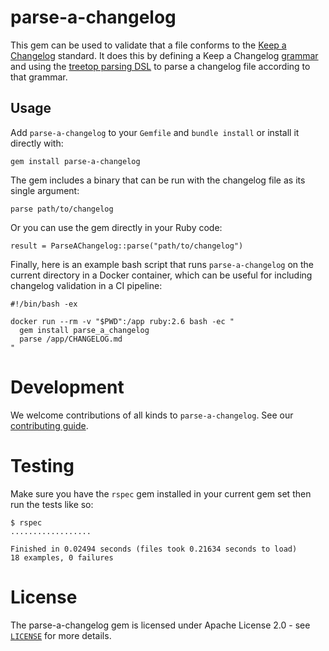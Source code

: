 # parse-a-changelog

This gem can be used to validate that a file conforms to the [Keep a Changelog](https://keepachangelog.com) standard. It does this by defining a Keep a Changelog [grammar](https://github.com/cyberark/parse-a-changelog/blob/master/lib/grammar.tt) and using the [treetop parsing DSL](https://github.com/cjheath/treetop) to parse a changelog file according to that grammar.

## Usage

Add `parse-a-changelog` to your `Gemfile` and `bundle install` or install it directly with:

```
gem install parse-a-changelog
```

The gem includes a binary that can be run with the changelog file as its single argument:

```
parse path/to/changelog
```

Or you can use the gem directly in your Ruby code:

```
result = ParseAChangelog::parse("path/to/changelog")
```

Finally, here is an example bash script that runs `parse-a-changelog` on the current directory in a Docker container, which can be useful for including changelog validation in a CI pipeline:

```
#!/bin/bash -ex

docker run --rm -v "$PWD":/app ruby:2.6 bash -ec "
  gem install parse_a_changelog
  parse /app/CHANGELOG.md
"
```

# Development

We welcome contributions of all kinds to `parse-a-changelog`. See our [contributing guide](CONTRIBUTING.md).

# Testing

Make sure you have the `rspec` gem installed in your current gem set then run the tests like so:

```
$ rspec
..................

Finished in 0.02494 seconds (files took 0.21634 seconds to load)
18 examples, 0 failures
```

# License

The parse-a-changelog gem is licensed under Apache License 2.0 - see [`LICENSE`](LICENSE) for more details.
